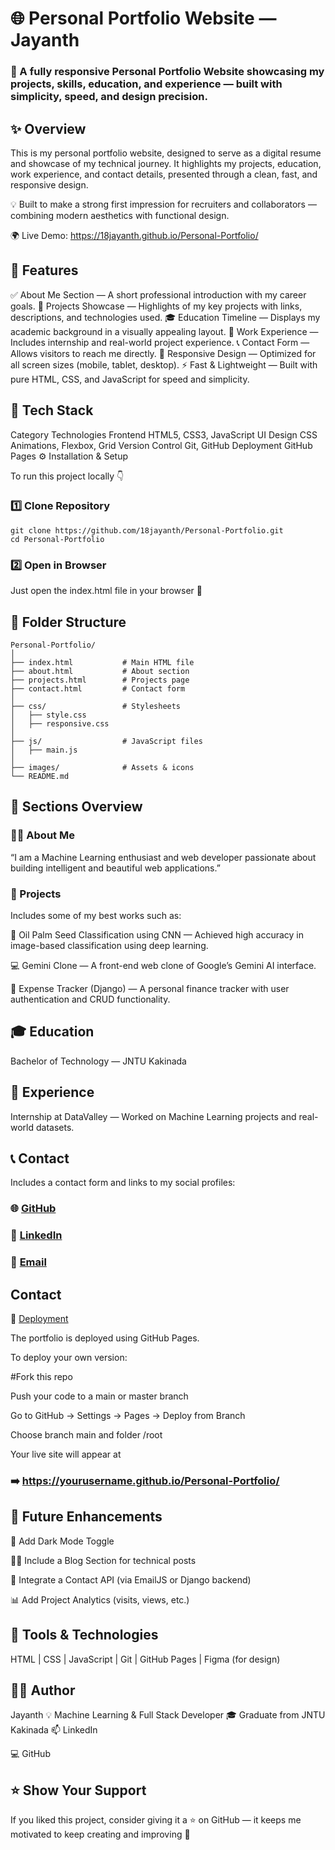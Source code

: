 # 🌐 Personal Portfolio Website — Jayanth

### 🚀 A fully responsive Personal Portfolio Website showcasing my projects, skills, education, and experience — built with simplicity, speed, and design precision.

## ✨ Overview

This is my personal portfolio website, designed to serve as a digital resume and showcase of my technical journey.
It highlights my projects, education, work experience, and contact details, presented through a clean, fast, and responsive design.

 💡 Built to make a strong first impression for recruiters and collaborators — combining modern aesthetics with functional design.

 🌍 Live Demo: https://18jayanth.github.io/Personal-Portfolio/

## 🎨 Features

✅ About Me Section — A short professional introduction with my career goals.
📂 Projects Showcase — Highlights of my key projects with links, descriptions, and technologies used.
🎓 Education Timeline — Displays my academic background in a visually appealing layout.
💼 Work Experience — Includes internship and real-world project experience.
📞 Contact Form — Allows visitors to reach me directly.
📱 Responsive Design — Optimized for all screen sizes (mobile, tablet, desktop).
⚡ Fast & Lightweight — Built with pure HTML, CSS, and JavaScript for speed and simplicity.

## 🧠 Tech Stack
Category	Technologies
Frontend	HTML5, CSS3, JavaScript
UI Design	CSS Animations, Flexbox, Grid
Version Control	Git, GitHub
Deployment	GitHub Pages
⚙️ Installation & Setup

To run this project locally 👇

### 1️⃣ Clone Repository
```
git clone https://github.com/18jayanth/Personal-Portfolio.git
cd Personal-Portfolio
```
### 2️⃣ Open in Browser
Just open the index.html file in your browser 🚀

## 🧩 Folder Structure
```
Personal-Portfolio/
│
├── index.html           # Main HTML file
├── about.html           # About section
├── projects.html        # Projects page
├── contact.html         # Contact form
│
├── css/                 # Stylesheets
│   ├── style.css
│   ├── responsive.css
│
├── js/                  # JavaScript files
│   ├── main.js
│
├── images/              # Assets & icons
└── README.md
```
## 💼 Sections Overview
### 👨‍💻 About Me

“I am a Machine Learning enthusiast and web developer passionate about building intelligent and beautiful web applications.”

### 🧠 Projects

Includes some of my best works such as:

🧮 Oil Palm Seed Classification using CNN — Achieved high accuracy in image-based classification using deep learning.

💻 Gemini Clone — A front-end web clone of Google’s Gemini AI interface.

🧾 Expense Tracker (Django) — A personal finance tracker with user authentication and CRUD functionality.

## 🎓 Education

Bachelor of Technology — JNTU Kakinada

## 💼 Experience

Internship at DataValley — Worked on Machine Learning projects and real-world datasets.

## 📞 Contact

Includes a contact form and links to my social profiles:

### 🌐 [GitHub](https://github.com/18jayanth)

### 💼 [LinkedIn](https://www.linkedin.com/in/tulugu-jayanth/)

### 📧 [Email](jayanthtulugu@gmail.com)


## Contact	
🚀 [Deployment](https://18jayanth.github.io/Personal-Portfolio/)

The portfolio is deployed using GitHub Pages.

To deploy your own version:

#Fork this repo

Push your code to a main or master branch

Go to GitHub → Settings → Pages → Deploy from Branch

Choose branch main and folder /root

Your live site will appear at
### ➡️ https://yourusername.github.io/Personal-Portfolio/

## 🧭 Future Enhancements

🌙 Add Dark Mode Toggle

🧑‍💻 Include a Blog Section for technical posts

💬 Integrate a Contact API (via EmailJS or Django backend)

📊 Add Project Analytics (visits, views, etc.)

## 🧰 Tools & Technologies

HTML | CSS | JavaScript | Git | GitHub Pages | Figma (for design)

## 👨‍💻 Author

Jayanth
💡 Machine Learning & Full Stack Developer
🎓 Graduate from JNTU Kakinada
📫 LinkedIn

💻 GitHub

## ⭐ Show Your Support

If you liked this project, consider giving it a ⭐ on GitHub — it keeps me motivated to keep creating and improving 💖

